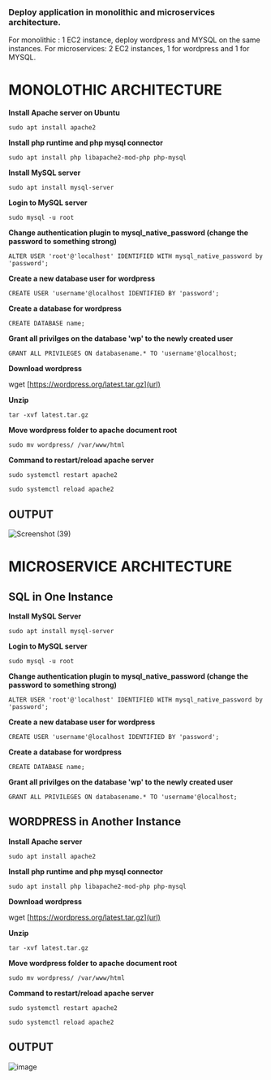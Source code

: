 ### Deploy application in monolithic and microservices architecture.

For monolithic : 1 EC2 instance, deploy wordpress and MYSQL on the same instances.
For microservices: 2 EC2 instances, 1 for wordpress and 1 for MYSQL.

# MONOLOTHIC ARCHITECTURE

**Install Apache server on Ubuntu**

`sudo apt install apache2`

**Install php runtime and php mysql connector**

`sudo apt install php libapache2-mod-php php-mysql`

**Install MySQL server**

`sudo apt install mysql-server` 

**Login to MySQL server**

`sudo mysql -u root`

**Change authentication plugin to mysql_native_password (change the password to something strong)**

`ALTER USER 'root'@'localhost' IDENTIFIED WITH mysql_native_password by 'password';`

**Create a new database user for wordpress**

`CREATE USER 'username'@localhost IDENTIFIED BY 'password';`

**Create a database for wordpress**

`CREATE DATABASE name;`

**Grant all privilges on the database 'wp' to the newly created user**

`GRANT ALL PRIVILEGES ON databasename.* TO 'username'@localhost;`

**Download wordpress**

wget [https://wordpress.org/latest.tar.gz](url)

**Unzip**

`tar -xvf latest.tar.gz`

**Move wordpress folder to apache document root**

`sudo mv wordpress/ /var/www/html`

**Command to restart/reload apache server**

`sudo systemctl restart apache2`

`sudo systemctl reload apache2`

## OUTPUT

![Screenshot (39)](https://github.com/saikeshavareddych/TECHPLEMENT/assets/147091730/bcde21e8-bd69-4a98-a356-cfd582b8683d)



# MICROSERVICE ARCHITECTURE 

## SQL in One Instance

**Install MySQL Server**

`sudo apt install mysql-server` 

**Login to MySQL server**

`sudo mysql -u root`

**Change authentication plugin to mysql_native_password (change the password to something strong)**

`ALTER USER 'root'@'localhost' IDENTIFIED WITH mysql_native_password by 'password';`

**Create a new database user for wordpress**

`CREATE USER 'username'@localhost IDENTIFIED BY 'password';`

**Create a database for wordpress**

`CREATE DATABASE name;`

**Grant all privilges on the database 'wp' to the newly created user**

`GRANT ALL PRIVILEGES ON databasename.* TO 'username'@localhost;`

## WORDPRESS in Another Instance

**Install Apache server**

`sudo apt install apache2`

**Install php runtime and php mysql connector**

`sudo apt install php libapache2-mod-php php-mysql`

**Download wordpress**

wget [https://wordpress.org/latest.tar.gz](url)

**Unzip**

`tar -xvf latest.tar.gz`

**Move wordpress folder to apache document root**

`sudo mv wordpress/ /var/www/html`

**Command to restart/reload apache server**

`sudo systemctl restart apache2`

`sudo systemctl reload apache2`

## OUTPUT


![image](https://github.com/saikeshavareddych/TECHPLEMENT/assets/147091730/f15520fd-31f8-4b29-b6ec-78a245d1bd76)
